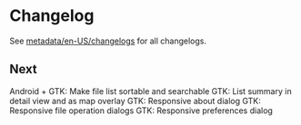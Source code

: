 # Changelog

See [metadata/en-US/changelogs](metadata/en-US/changelogs) for all changelogs.


## Next

Android + GTK: Make file list sortable and searchable
GTK: List summary in detail view and as map overlay
GTK: Responsive about dialog
GTK: Responsive file operation dialogs
GTK: Responsive preferences dialog
